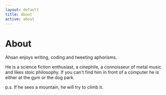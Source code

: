 ```yaml
---
layout: default
title: About
active: about
---
```


<p><h1>About</h1></p>

Ahsan enjoys writing, coding and tweeting aphorisms.

He is a science fiction enthusiast, a cinephile, a connoisseur
of metal music and likes stoic philosophy. If you can't find him
in front of a computer he is either at the gym or the dog park. 

p.s. If he sees a mountain, he will try to climb it.
